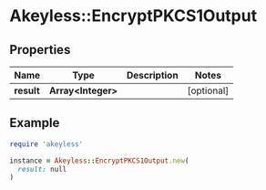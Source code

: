 # Akeyless::EncryptPKCS1Output

## Properties

| Name | Type | Description | Notes |
| ---- | ---- | ----------- | ----- |
| **result** | **Array&lt;Integer&gt;** |  | [optional] |

## Example

```ruby
require 'akeyless'

instance = Akeyless::EncryptPKCS1Output.new(
  result: null
)
```

